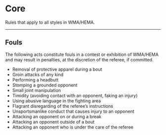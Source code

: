 # Core

Rules that apply to all styles in WMA/HEMA.

---

## Fouls

The following acts constitute fouls in a contest or exhibition of WMA/HEMA and may result in penalties, at the discretion of the referee, if committed.

- Removal of protective apparel during a bout
- Groin attacks of any kind
- Performing a headbutt
- Stomping a grounded opponent
- Small joint manipulation
- Timidity (avoiding contact with an opponent, faking an injury)
- Using abusive language in the fighting area
- Flagrant disregarding of the referee’s instructions
- Unsportsmanlike conduct that causes injury to an opponent
- Attacking an opponent on or during a break
- Attacking an opponent outside of a bout
- Attacking an opponent who is under the care of the referee
